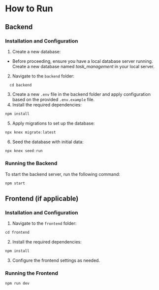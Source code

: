 # How to Run

## Backend

### Installation and Configuration
1. Create a new database:
- Before proceeding, ensure you have a local database server running. Create a new database named *task_management* in your local server.
2. Navigate to the `backend` folder:
```
  cd backend
```
3. Create a new `.env` file in the backend folder and apply configuration based on the provided `.env.example` file.
4. Install the required dependencies:
```c
npm install
```
5. Apply migrations to set up the database:
```c
npx knex migrate:latest
```
6. Seed the database with initial data:
```c
npx knex seed:run
```
### Running the Backend
To start the backend server, run the following command:
```c
npm start
```

## Frontend (if applicable)

### Installation and Configuration

1. Navigate to the `frontend` folder:
```c
cd frontend
```
2. Install the required dependencies:
```c
npm install
```
3. Configure the frontend settings as needed.

### Running the Frontend
```c
npm run dev
```
